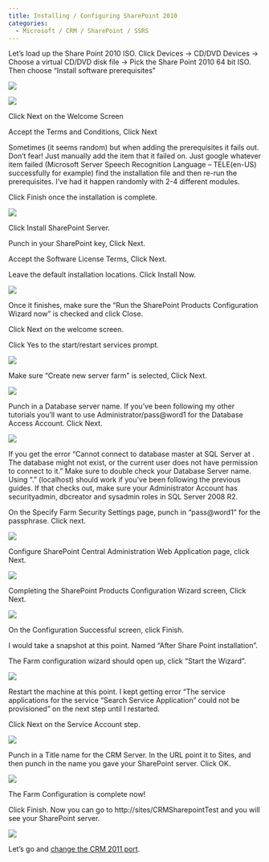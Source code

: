 ```yaml
---
title: Installing / Configuring SharePoint 2010
categories:
  - Microsoft / CRM / SharePoint / SSRS
---
```



Let’s load up the Share Point 2010 ISO. Click Devices -> CD/DVD Devices -> Choose a virtual CD/DVD disk file -> Pick the Share Point 2010 64 bit ISO. Then choose “Install software prerequisites”

![][2]

 [2]: /assets/img/old/CRM2011_Sharepoint2010_Choose_V_Disk_1.png

![][3]

 [3]: /assets/img/old/CRM2011_Sharepoint2010_Pre_Req_2.png

Click Next on the Welcome Screen

Accept the Terms and Conditions, Click Next

Sometimes (it seems random) but when adding the prerequisites it fails out. Don’t fear! Just manually add the item that it failed on. Just google whatever item failed (Microsoft Server Speech Recognition Language – TELE(en-US) successfully for example) find the installation file and then re-run the prerequisites. I’ve had it happen randomly with 2-4 different modules.

Click Finish once the installation is complete.

![][4]

 [4]: /assets/img/old/CRM2011_Sharepoint2010_Install_Complete_3.png

Click Install SharePoint Server.

Punch in your SharePoint key, Click Next.

Accept the Software License Terms, Click Next.

Leave the default installation locations. Click Install Now.

![][5]

 [5]: /assets/img/old/CRM2011_Sharepoint2010_File_Loc_4.png

Once it finishes, make sure the “Run the SharePoint Products Configuration Wizard now” is checked and click Close.

Click Next on the welcome screen.

Click Yes to the start/restart services prompt.

![][6]

 [6]: /assets/img/old/CRM2011_Sharepoint2010_Serv_Restart_5.png

Make sure “Create new server farm” is selected, Click Next.

![][7]

 [7]: /assets/img/old/CRM2011_Sharepoint2010_Connect_Farm_6.png

Punch in a Database server name. If you’ve been following my other tutorials you’ll want to use Administrator/pass@word1 for the Database Access Account. Click Next.

![][8]

 [8]: /assets/img/old/CRM2011_Sharepoint2010_Database_Settings_7.png

If you get the error “Cannot connect to database master at SQL Server at . The database might not exist, or the current user does not have permission to connect to it.” Make sure to double check your Database Server name. Using “.” (localhost) should work if you’ve been following the previous guides. If that checks out, make sure your Administrator Account has securityadmin, dbcreator and sysadmin roles in SQL Server 2008 R2.

On the Specify Farm Security Settings page, punch in “pass@word1” for the passphrase. Click next.

![][9]

 [9]: /assets/img/old/CRM2011_Sharepoint2010_Security_Settings_8.png

Configure SharePoint Central Administration Web Application page, click Next.

![][10]

 [10]: /assets/img/old/CRM2011_Sharepoint2010_Config_Cent_Admin_9.png

Completing the SharePoint Products Configuration Wizard screen, Click Next.

![][11]

 [11]: /assets/img/old/CRM2011_Sharepoint2010_Comp_Wizard_101.png

On the Configuration Successful screen, click Finish.

I would take a snapshot at this point. Named “After Share Point installation”.

The Farm configuration wizard should open up, click “Start the Wizard”.

![][12]

 [12]: /assets/img/old/CRM2011_Sharepoint2010_Config_Farm_1_11.png

Restart the machine at this point. I kept getting error “The service applications for the service “Search Service Application” could not be provisioned” on the next step until I restarted.

Click Next on the Service Account step.

![][13]

 [13]: /assets/img/old/CRM2011_Sharepoint2010_Config_Farm_2_12.png

Punch in a Title name for the CRM Server. In the URL point it to Sites, and then punch in the name you gave your SharePoint server. Click OK.

![][14]

 [14]: /assets/img/old/CRM2011_Sharepoint2010_Config_Farm_3_13.png

The Farm Configuration is complete now! 

Click Finish. Now you can go to http://sites/CRMSharepointTest and you will see your SharePoint server.

![][15]

 [15]: /assets/img/old/CRM2011_Sharepoint2010_Config_Farm_4_14.png

Let’s go and [change the CRM 2011 port][16].

 [16]: http://www.ryanonrails.com/2011/02/25/changing-the-crm-server-port/